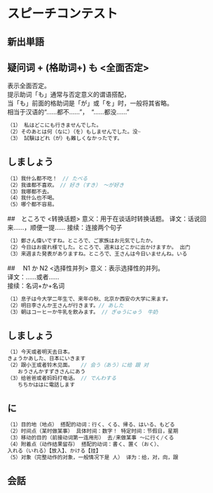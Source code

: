 # スピーチコンテスト

## 新出単語

<vue-audio file="../audio/6-1-たんご.mp3" loop />

## 疑问词 + (格助词+) も <全面否定>

表示全面否定。  
提示助词「も」通常与否定意义的谓语搭配，  
当「も」前面的格助词是「が」或「を」时，一般将其省略。  
相当于汉语的“……都不……”，　“……都没……”

```ts
（1） 私はどこにも行きませんでした。
（2）そのあとは何（なに）（を）もしませんでした。没~
（3） 試験はどれ（が）も難しくなかったです。
```

## しましょう

```ts
（1）我什么都不吃！　// たべる　
（2）我谁都不喜欢。　// 好き（すき）　～が好き
（3）我哪都不去。
（4）我什么也不喝。
（5）哪个都不容易。
```

##　ところで <转换话题>
意义：用于在谈话时转换话题。
译文：话说回来……，顺便一提……
接续：连接两个句子

```ts
（1）鄭さん偉いですね。ところで、ご家族はお元気でしたか。
（2）今日はお疲れ様でした。ところで、週末はどこかに出かけますか。 出门
（3）来週また発表がありますね。ところで、王さんは今日いませんね。いる
```

##　 N1 か N2 <选择性并列>
意义：表示选择性的并列。  
译文：……或者……  
接续：名词+か+名词

```ts
（1）息子は今大学二年生で、来年の秋、北京か西安の大学に来ます。
（2）明日李さんか王さんが行きます。// あした
（3）朝はコーヒーか牛乳を飲みます。 // ぎゅうにゅう　牛奶
```

## しましょう

```ts
（1）今天或者明天去日本。
きょうかあした、日本にいきます
（2）跟小王或者铃木见面。　　// 会う（あう）に给 跟 对
　　おうさんかすずきさんにあう
（3）给爸爸或者妈妈打电话。　// でんわする
　　ちちかははに電話します
```

## に

```ts
（1）目的地（地点） 搭配的动词：行く、くる、帰る、はいる、もどる
（2）时间点（某时做某事） 具体时间：数字！ 特定时间：节假日，星期
（3）移动的目的（前接动词第一连用形） 去/来做某事 ～に行く/くる
（4）附着点（动作结果留存） 搭配的动词：書く、置く（おく）、
入れる（いれる）【放入】、かける【挂】
（5）对象（完整动作的对象，一般情况下是 人） 译为：给，对，向，跟
```

## 会話

<vue-audio file="../audio/6-1-かいわ.mp3" loop=true></vue-audio>